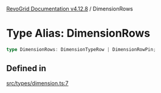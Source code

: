 [RevoGrid Documentation v4.12.8](README.md) / DimensionRows

# Type Alias: DimensionRows

```ts
type DimensionRows: DimensionTypeRow | DimensionRowPin;
```

## Defined in

[src/types/dimension.ts:7](https://github.com/revolist/revogrid/blob/c3ca1940d3bbc95c0549378ff25b8d267352be31/src/types/dimension.ts#L7)
